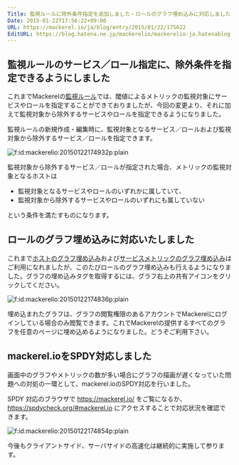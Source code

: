 ```yaml
---
Title: 監視ルールに除外条件指定を追加しました・ロールのグラフ埋め込みに対応しました・ほか
Date: 2015-01-22T17:56:22+09:00
URL: https://mackerel.io/ja/blog/entry/2015/01/22/175622
EditURL: https://blog.hatena.ne.jp/mackerelio/mackerelio-ja.hatenablog.mackerel.io/atom/entry/8454420450081048054
---
```


## 監視ルールのサービス／ロール指定に、除外条件を指定できるようにしました

これまでMackerelの[監視ルール](https://mackerel.io/my/monitors)では、閾値によるメトリックの監視対象にサービスやロールを指定することができておりましたが、今回の変更より、それに加えて監視対象から除外するサービスやロールを指定できるようになりました。

監視ルールの新規作成・編集時に、監視対象となるサービス／ロールおよび監視対象から除外するサービス／ロールを指定できます。

<p><span itemscope itemtype="http://schema.org/Photograph"><img src="https://cdn-ak.f.st-hatena.com/images/fotolife/m/mackerelio/20150122/20150122174932.png" alt="f:id:mackerelio:20150122174932p:plain" title="f:id:mackerelio:20150122174932p:plain" class="hatena-fotolife" itemprop="image"></span></p>


監視対象から除外するサービス／ロールが指定された場合、メトリックの監視対象となるホストは

- 監視対象となるサービスやロールのいずれかに属していて、
- 監視対象から除外するサービスやロールのいずれにも属していない

という条件を満たすものになります。

## ロールのグラフ埋め込みに対応いたしました

これまで[ホストのグラフ埋め込み](https://mackerel.io/ja/blog/entry/2014/11/25/172016)および[サービスメトリックのグラフ埋め込み](https://mackerel.io/ja/blog/entry/2014/12/25/172144)はご利用になれましたが、このたびロールのグラフ埋め込みも行えるようになりました。グラフの埋め込みタグを取得するには、グラフ右上の共有アイコンをクリックしてください。

<p><span itemscope itemtype="http://schema.org/Photograph"><img src="https://cdn-ak.f.st-hatena.com/images/fotolife/m/mackerelio/20150122/20150122174836.png" alt="f:id:mackerelio:20150122174836p:plain" title="f:id:mackerelio:20150122174836p:plain" class="hatena-fotolife" itemprop="image"></span></p>

埋め込まれたグラフは、グラフの閲覧権限のあるアカウントでMackerelにログインしている場合のみ閲覧できます。これでMackerelの提供するすべてのグラフを任意のページに埋め込めるようになりました。どうぞご利用下さい。

## mackerel.ioをSPDY対応しました

画面中のグラフやメトリックの数が多い場合にグラフの描画が遅くなっていた問題への対処の一環として、mackerel.ioのSPDY対応を行いました。

SPDY 対応のブラウザで https://mackerel.io/ をご覧になるか、https://spdycheck.org/#mackerel.io にアクセスすることで対応状況を確認できます。

<p><span itemscope itemtype="http://schema.org/Photograph"><img src="https://cdn-ak.f.st-hatena.com/images/fotolife/m/mackerelio/20150122/20150122174854.png" alt="f:id:mackerelio:20150122174854p:plain" title="f:id:mackerelio:20150122174854p:plain" class="hatena-fotolife" itemprop="image"></span></p>


今後もクライアントサイド、サーバサイドの高速化は継続的に実施して参ります。
